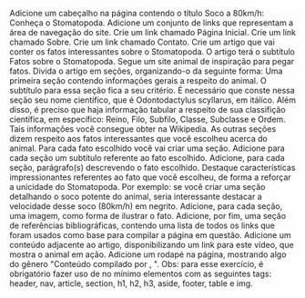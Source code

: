 Adicione um cabeçalho na página contendo o título Soco a 80km/h: Conheça o Stomatopoda.
Adicione um conjunto de links que representam a área de navegação do site.
Crie um link chamado Página Inicial.
Crie um link chamado Sobre.
Crie um link chamado Contato.
Crie um artigo que vai conter os fatos interessantes sobre o Stomatopoda. O artigo terá o subtítulo Fatos sobre o Stomatopoda. Segue um site animal de inspiração para pegar fatos.
Divida o artigo em seções, organizando-o da seguinte forma:
Uma primeira seção contendo informações gerais a respeito do animal. O subtítulo para essa seção fica a seu critério. É necessário que conste nessa seção seu nome científico, que é Odontodactylus scyllarus, em itálico. Além disso, é preciso que haja informação tabular a respeito de sua classifição científica, em específico: Reino, Filo, Subfilo, Classe, Subclasse e Ordem. Tais informações você consegue obter na Wikipedia.
As outras seções dizem respeito aos fatos interessantes que você escolheu acerca do animal. Para cada fato escolhido você vai criar uma seção.
Adicione para cada seção um subtítulo referente ao fato escolhido.
Adicione, para cada seção, parágrafo(s) descrevendo o fato escolhido. Destaque características impressionantes referentes ao fato que você escolheu, de forma a reforçar a unicidade do Stomatopoda. Por exemplo: se você criar uma seção detalhando o soco potente do animal, seria interessante destacar a velocidade desse soco (80km/h) em negrito.
Adicione, para cada seção, uma imagem, como forma de ilustrar o fato.
Adicione, por fim, uma seção de referências bibliográficas, contendo uma lista de todos os links que foram usados como base para compilar a página em questão.
Adicione um conteúdo adjacente ao artigo, disponibilizando um link para este vídeo, que mostra o animal em ação.
Adicione um rodapé na página, mostrando algo do gênero "Conteúdo compilado por , ".
Obs: para esse exercício, é obrigatório fazer uso de no mínimo elementos com as seguintes tags: header, nav, article, section, h1, h2, h3, aside, footer, table e img.
